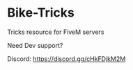 # Bike-Tricks
Tricks resource for FiveM servers

Need Dev support?

Discord: https://discord.gg/cHkFDjkM2M
